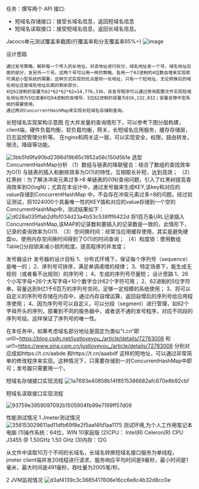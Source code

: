 




任务：撰写两个 API 接口:

- 短域名存储接口：接受长域名信息，返回短域名信息
- 短域名读取接口：接受短域名信息，返回长域名信息。
 
Jacoco单元测试覆盖率截图(行覆盖率和分支覆盖率85%+)
![image](https://user-images.githubusercontent.com/36940753/130890459-f587d83b-974e-42b5-9bc4-ea5f6869eb61.png)



设计思路

	通过发号策略，解析每一个传入的长地址，对该地址进行拆分，域名地址发一个号，域名地址后面的部分，发另外一个号。这两个号可以用一样的策略，各用一个62进制的4位数自增来实现即可满足小型系统的需要。这种方式实现的优点是同一长地址，只有一个短地址，无论转换后的域名地址还是域名地址后面的剩余部分。
	4位62进制的容量为62*62*62*62=14,776,336，该发号程序可以通过修改配置文件实现短域名地址改为5位或者6位64进制的自增号，5位62进制的容量为916,132,832；容量足够中型系统的需要使用。
    通过两对ConcurrentHashMap来实现长短域名存储和查询。
    

长短域名实现架构示意图
     在大并发量的查询情形下，可以参考下图分层构建，client端，硬件负载均衡，软负载均衡，网关，长短域名应用服务，缓存存储层，日志监控管理分析等。
   在nginx和网关这一层，可以实现安全，权限，路由转发，限流，降级等功能。  

![3bb5fd9fa90bd2396d19b65c1852a58c150d5b1e](3bb5fd9fa90bd2396d19b65c1852a58c150d5b1e.png)
选型ConcurrentHashMap分析 
（1）数组与链表的珠联璧合：结合了数组的查找效率为O(1) 与链表的插入和删除效率为O(1)的特性，互相取长补短，达到高效；
（2）红黑树：为了解决冲突元素过多>8 单链表的0(N)查询问题，引入了红黑树提高查询效率到O(logN)；尤其在本设计中，通过发号器来生成KEY,该key和对应的value存储到ConcurrentHashMap 中，不会存在冲突元素过多>8的问题。经过验证测试，将1024000个具备唯一性的KEY值和对应的value存储到一个空的ConcurrentHashMap中，测试结果如下：
![d028a035ffab2dfbf034d23a4b53c538fff6422d](d028a035ffab2dfbf034d23a4b53c538fff6422d.png)
将1百万条URL记录插入ConcurrentHashMap,该MAP的记录数和要插入的记录数是一致的，此情形下，记录的查询效率为O(1).
（3）空间换时间：经常当应用缓存使用，其实是避免硬盘io，使用内存空间换时间得到了O(1)的时间查询；
（4）粒度锁：使用数组Table[]分段锁来减小锁的粒度，提高程序的并发度；

发号器设计
发号器的设计目标
1、分布式环境下，保证每个序列号（sequence）是唯一的；
2、序列号可排序，满足单调递增的规律；
3、特定场景下，能生成无规则（或者看不出规则）的序列号；
4、生成的序列号尽量短；
设计思路
1、26个小写字母+26个大写字母+10个数字合计62个字符可用；
2、62进制的5位字符串，容量达到9亿1千6百万的序列号空间，足够一定规模的系统使用；
3、将可以自定义的序列号存储在内存中，通过内存自增运算，返回自增后的序列号给应用程序使用；
4、因为序列号可以自定义，可以分段（segment）进行管理，如62个字母开头的序列，部署到不同的服务器中，或者说不通的发号程序，对应不同段的序列号段。这样保证了序列号的唯一性。

在本任务中，如果考虑域名部分地址是固定为类似"t.cn“即
url0=https://blog.csdn.net/justloveyou_/article/details/72783008
和url1=https://www.sina.com.cn/justloveyou_/article/details/72783008
分别对应成如https://t.cn/aabde 和https://t.cn/aaabdf 这样的短地址，可以通过非常简单的修改程序来实现。这种情况下，只需要存储到一对ConcurrentHashMap中即可；发号器只需要用一个。



短域名存储接口实现流程
![1a7693e40858b14f8515386682afc670e8b92cbf](1a7693e40858b14f8515386682afc670e8b92cbf.png)


短域名读取接口实现流程

![93759e3959097092b1505904fb99e7199ff57d09](93759e3959097092b1505904fb99e7199ff57d09.png)

性能测试情况
1 Jmeter测试情况
![356153029611ad11dfb69f8e2f5aaf4fd1aa1175](356153029611ad11dfb69f8e2f5aaf4fd1aa1175.png)
测试环境,为个人工作用笔记本电脑
(1)操作系统：64位，WIN 10家庭版
(2)CPU： Intel(R) Celeron(R) CPU J3455 @ 1.50GHz   1.50 GHz
(3)内存：12G 

从文件中读取10万个不同的长域名，长域名转换短域名接口服务为单线程，jmeter client端并发20线程进行请求，服务响应平均时间是9豪秒，最小时间是1毫米，最大时间是491毫秒，吞吐量为2005笔/秒。

2  JVM监视情况
![d3af4139c3c3685417606e16cc6e8c4b32d8cc0e](d3af4139c3c3685417606e16cc6e8c4b32d8cc0e.png)




